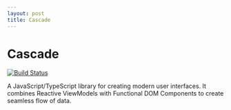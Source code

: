 ```yaml
---
layout: post
title: Cascade
---
```


# Cascade

[![Build Status](https://travis-ci.org/sjohnsonaz/cascade.svg?branch=master)](https://travis-ci.org/sjohnsonaz/cascade)

A JavaScript/TypeScript library for creating modern user interfaces. It combines Reactive ViewModels with Functional DOM Components to create seamless flow of data.

